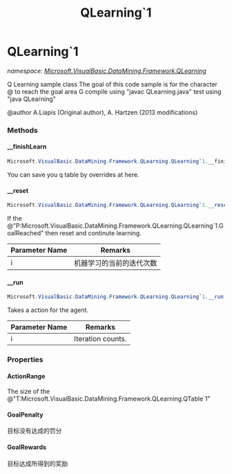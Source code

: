 ﻿---
title: QLearning`1
---

# QLearning`1
_namespace: [Microsoft.VisualBasic.DataMining.Framework.QLearning](N-Microsoft.VisualBasic.DataMining.Framework.QLearning.html)_

Q Learning sample class The goal of this code sample is for the character @ to reach the goal area G
 compile using "javac QLearning.java" 
 test using "java QLearning" 
 
 @author A.Liapis (Original author), A. Hartzen (2013 modifications)



### Methods

#### __finishLearn
```csharp
Microsoft.VisualBasic.DataMining.Framework.QLearning.QLearning`1.__finishLearn
```
You can save you q table by overrides at here.

#### __reset
```csharp
Microsoft.VisualBasic.DataMining.Framework.QLearning.QLearning`1.__reset(System.Int32)
```
If the @"P:Microsoft.VisualBasic.DataMining.Framework.QLearning.QLearning`1.GoalReached" then reset and continute learning.

|Parameter Name|Remarks|
|--------------|-------|
|i|机器学习的当前的迭代次数|


#### __run
```csharp
Microsoft.VisualBasic.DataMining.Framework.QLearning.QLearning`1.__run(System.Int32)
```
Takes a action for the agent.

|Parameter Name|Remarks|
|--------------|-------|
|i|Iteration counts.|



### Properties

#### ActionRange
The size of the @"T:Microsoft.VisualBasic.DataMining.Framework.QLearning.QTable`1"
#### GoalPenalty
目标没有达成的罚分
#### GoalRewards
目标达成所得到的奖励
